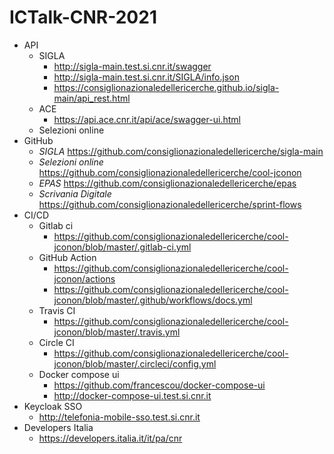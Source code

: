 # ICTalk-CNR-2021

- API
  - SIGLA
    - http://sigla-main.test.si.cnr.it/swagger
    - http://sigla-main.test.si.cnr.it/SIGLA/info.json
    - https://consiglionazionaledellericerche.github.io/sigla-main/api_rest.html
  - ACE
    - https://api.ace.cnr.it/api/ace/swagger-ui.html
  - Selezioni online
- GitHub
  - *SIGLA* https://github.com/consiglionazionaledellericerche/sigla-main
  - *Selezioni online* https://github.com/consiglionazionaledellericerche/cool-jconon
  - *EPAS* https://github.com/consiglionazionaledellericerche/epas
  - *Scrivania Digitale* https://github.com/consiglionazionaledellericerche/sprint-flows
- CI/CD
  - Gitlab ci
    - https://github.com/consiglionazionaledellericerche/cool-jconon/blob/master/.gitlab-ci.yml 
  - GitHub Action
    - https://github.com/consiglionazionaledellericerche/cool-jconon/actions
    - https://github.com/consiglionazionaledellericerche/cool-jconon/blob/master/.github/workflows/docs.yml 
  - Travis CI 
    - https://github.com/consiglionazionaledellericerche/cool-jconon/blob/master/.travis.yml
  - Circle CI
    - https://github.com/consiglionazionaledellericerche/cool-jconon/blob/master/.circleci/config.yml
  - Docker compose ui
    - https://github.com/francescou/docker-compose-ui
    - http://docker-compose-ui.test.si.cnr.it 
- Keycloak SSO
  - http://telefonia-mobile-sso.test.si.cnr.it 
- Developers Italia
  - https://developers.italia.it/it/pa/cnr
